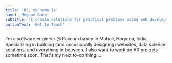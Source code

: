 ```yaml
---
title: 'Hi, my name is'
name: 'Megham Garg'
subtitle: 'I create solutions for practical problems using web development, and Data Science'
buttonText: 'Get In Touch'
---
```


I'm a software engineer @ Paxcom based in Mohali, Haryana, India. Specializing in building (and occasionally designing) websites, data science solutions, and everything in between. I also want to work on AR projects sometime soon. That's my next to-do thing....
